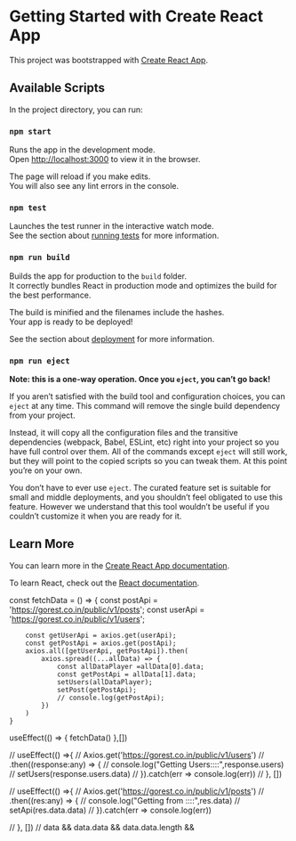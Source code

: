 # Getting Started with Create React App

This project was bootstrapped with [Create React App](https://github.com/facebook/create-react-app).

## Available Scripts

In the project directory, you can run:

### `npm start`

Runs the app in the development mode.\
Open [http://localhost:3000](http://localhost:3000) to view it in the browser.

The page will reload if you make edits.\
You will also see any lint errors in the console.

### `npm test`

Launches the test runner in the interactive watch mode.\
See the section about [running tests](https://facebook.github.io/create-react-app/docs/running-tests) for more information.

### `npm run build`

Builds the app for production to the `build` folder.\
It correctly bundles React in production mode and optimizes the build for the best performance.

The build is minified and the filenames include the hashes.\
Your app is ready to be deployed!

See the section about [deployment](https://facebook.github.io/create-react-app/docs/deployment) for more information.

### `npm run eject`

**Note: this is a one-way operation. Once you `eject`, you can’t go back!**

If you aren’t satisfied with the build tool and configuration choices, you can `eject` at any time. This command will remove the single build dependency from your project.

Instead, it will copy all the configuration files and the transitive dependencies (webpack, Babel, ESLint, etc) right into your project so you have full control over them. All of the commands except `eject` will still work, but they will point to the copied scripts so you can tweak them. At this point you’re on your own.

You don’t have to ever use `eject`. The curated feature set is suitable for small and middle deployments, and you shouldn’t feel obligated to use this feature. However we understand that this tool wouldn’t be useful if you couldn’t customize it when you are ready for it.

## Learn More

You can learn more in the [Create React App documentation](https://facebook.github.io/create-react-app/docs/getting-started).

To learn React, check out the [React documentation](https://reactjs.org/).


const fetchData = () => {
      const postApi = 'https://gorest.co.in/public/v1/posts';
        const userApi = 'https://gorest.co.in/public/v1/users';
        

        const getUserApi = axios.get(userApi);
        const getPostApi = axios.get(postApi);
        axios.all([getUserApi, getPostApi]).then(
            axios.spread((...allData) => {
                const allDataPlayer =allData[0].data;
                const getPostApi = allData[1].data;
                setUsers(allDataPlayer);
                setPost(getPostApi);
                // console.log(getPostApi);
            })
        )
    }

useEffect(() => {
    fetchData()
},[])



//     useEffect(() =>{
//         Axios.get('https://gorest.co.in/public/v1/users')
//         .then((response:any) => {
//             console.log("Getting Users::::",response.users)
//             setUsers(response.users.data)
//         }).catch(err => console.log(err))
//     }, [])

//     useEffect(() =>{
//         Axios.get('https://gorest.co.in/public/v1/posts')
//         .then((res:any) => {
//             console.log("Getting from ::::",res.data)
//             setApi(res.data.data)
//         }).catch(err => console.log(err))
 
//     }, [])
// data && data.data && data.data.length && 